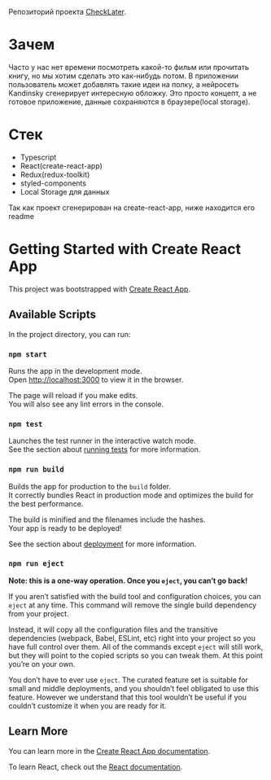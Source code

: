 Репозиторий проекта [CheckLater](https://maximgatilin.github.io/check_later/). 


# Зачем
Часто у нас нет времени посмотреть какой-то фильм или прочитать книгу, но мы хотим сделать это как-нибудь потом. В приложении пользователь может добавлять такие идеи на полку, а нейросеть Kandinsky сгенерирует интересную обложку. Это просто концепт, а не готовое приложение, данные сохраняются в браузере(local storage).

# Стек
* Typescript
* React(create-react-app)
* Redux(redux-toolkit)
* styled-components
* Local Storage для данных

Так как проект сгенерирован на create-react-app, ниже находится его readme

# Getting Started with Create React App

This project was bootstrapped with [Create React App](https://github.com/facebook/create-react-app).

## Available Scripts

In the project directory, you can run:

### `npm start`

Runs the app in the development mode.\
Open [http://localhost:3000](http://localhost:3000) to view it in the browser.

The page will reload if you make edits.\
You will also see any lint errors in the console.

### `npm test`

Launches the test runner in the interactive watch mode.\
See the section about [running tests](https://facebook.github.io/create-react-app/docs/running-tests) for more information.

### `npm run build`

Builds the app for production to the `build` folder.\
It correctly bundles React in production mode and optimizes the build for the best performance.

The build is minified and the filenames include the hashes.\
Your app is ready to be deployed!

See the section about [deployment](https://facebook.github.io/create-react-app/docs/deployment) for more information.

### `npm run eject`

**Note: this is a one-way operation. Once you `eject`, you can’t go back!**

If you aren’t satisfied with the build tool and configuration choices, you can `eject` at any time. This command will remove the single build dependency from your project.

Instead, it will copy all the configuration files and the transitive dependencies (webpack, Babel, ESLint, etc) right into your project so you have full control over them. All of the commands except `eject` will still work, but they will point to the copied scripts so you can tweak them. At this point you’re on your own.

You don’t have to ever use `eject`. The curated feature set is suitable for small and middle deployments, and you shouldn’t feel obligated to use this feature. However we understand that this tool wouldn’t be useful if you couldn’t customize it when you are ready for it.

## Learn More

You can learn more in the [Create React App documentation](https://facebook.github.io/create-react-app/docs/getting-started).

To learn React, check out the [React documentation](https://reactjs.org/).
